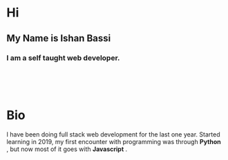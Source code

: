 # Hi
## My  Name is **Ishan Bassi**
### I am a self taught web developer.
<br  />
<br  />
<br  />

<h1 className="bio">Bio</h1>

I have been doing full stack web development for the last one year. Started learning in 2019, my first encounter with programming was through **Python** , but now most of it goes with **Javascript** .










